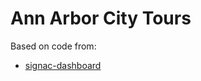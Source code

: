 # Ann Arbor City Tours

Based on code from:
- [signac-dashboard](https://github.com/glotzerlab/signac-dashboard)
